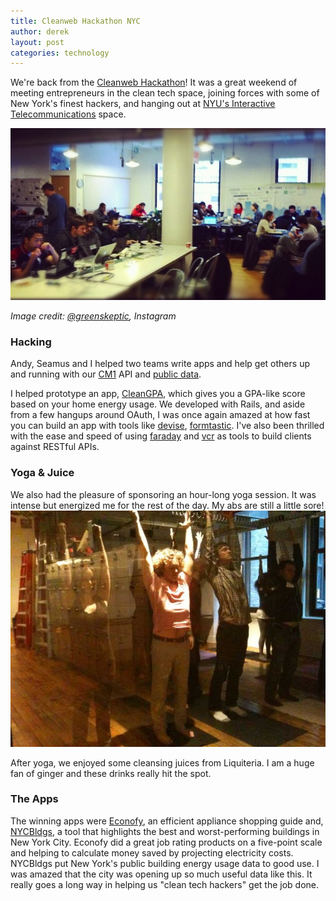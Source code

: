 ```yaml
---
title: Cleanweb Hackathon NYC
author: derek
layout: post
categories: technology
---
```


We're back from the [Cleanweb Hackathon](http://cleanwebhack.com/hackathon/)! It was a great weekend of meeting entrepreneurs in the clean tech space, joining forces with some of New York's finest hackers, and hanging out at [NYU's Interactive Telecommunications](http://itp.nyu.edu/itp/) space. 

![Hacking](/images/2012-01-25-cleanweb-hackathon-nyc/hacking.jpg)

_Image credit: [@greenskeptic](http://instagr.am/p/jQ9go/), Instagram_

<!-- more start -->

### Hacking

Andy, Seamus and I helped two teams write apps and help get others up and running with our [CM1](http://impact.brighterplanet.com) API and [public data](http://data.brighterplanet.com).

I helped prototype an app, [CleanGPA](http://cleangpa.com), which gives you a GPA-like score based on your home energy usage. We developed with Rails, and aside from a few hangups around OAuth, I was once again amazed at how fast you can build an app with tools like [devise](https://github.com/plataformatec/devise#readme), [formtastic](https://github.com/justinfrench/formtastic#readme). I've also been thrilled with the ease and speed of using [faraday](https://github.com/technoweenie/faraday#readme) and [vcr](https://www.relishapp.com/myronmarston/vcr) as tools to build clients against RESTful APIs.

### Yoga & Juice

We also had the pleasure of sponsoring an hour-long yoga session. It was intense but energized me for the rest of the day. My abs are still a little sore!
![Andy Yoging it up](/images/2012-01-25-cleanweb-hackathon-nyc/cleanweb.jpg)

After yoga, we enjoyed some cleansing juices from Liquiteria. I am a huge fan of ginger and these drinks really hit the spot.

### The Apps

The winning apps were [Econofy](http://beta.econofy.com/), an efficient appliance shopping guide and, [NYCBldgs](http://nycbldgs.com/), a tool that highlights the best and worst-performing buildings in New York City. Econofy did a great job rating products on a five-point scale and helping to calculate money saved by projecting electricity costs. NYCBldgs put New York's public building energy usage data to good use. I was amazed that the city was opening up so much useful data like this. It really goes a long way in helping us "clean tech hackers" get the job done.

<!-- more end -->
